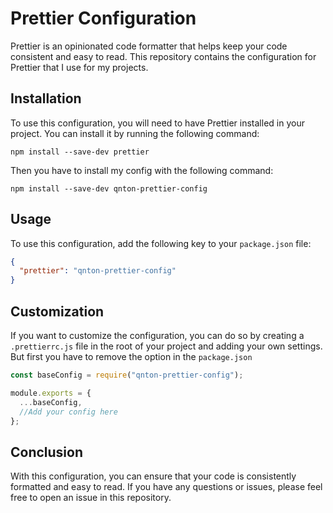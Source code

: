 # Prettier Configuration

Prettier is an opinionated code formatter that helps keep your code consistent and easy to read. This repository contains the configuration for Prettier that I use for my projects.

## Installation

To use this configuration, you will need to have Prettier installed in your project. You can install it by running the following command:

```shell
npm install --save-dev prettier
```

Then you have to install my config with the following command:

```shell
npm install --save-dev qnton-prettier-config
```

## Usage

To use this configuration, add the following key to your `package.json` file:

```json
{
  "prettier": "qnton-prettier-config"
}
```

## Customization

If you want to customize the configuration, you can do so by creating a `.prettierrc.js` file in the root of your project and adding your own settings. But first you have to remove the option in the `package.json`

```js
const baseConfig = require("qnton-prettier-config");

module.exports = {
  ...baseConfig,
  //Add your config here
};
```

## Conclusion

With this configuration, you can ensure that your code is consistently formatted and easy to read. If you have any questions or issues, please feel free to open an issue in this repository.
